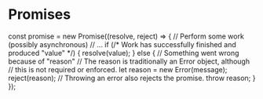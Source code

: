 # Promises
const promise = new Promise((resolve, reject) => {
 // Perform some work (possibly asynchronous)
 // ...
 if (/* Work has successfully finished and produced "value" */) {
 resolve(value);
 } else {
 // Something went wrong because of "reason"
 // The reason is traditionally an Error object, although
 // this is not required or enforced.
 let reason = new Error(message);
 reject(reason);
 // Throwing an error also rejects the promise.
 throw reason;
 }
});
